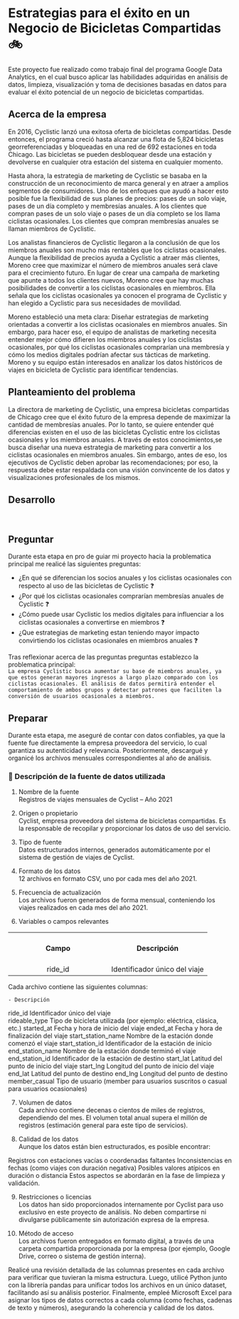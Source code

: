 # Estrategias para el éxito en un Negocio de Bicicletas Compartidas :bike:
Este proyecto fue realizado como trabajo final del programa Google Data Analytics, en el cual busco aplicar las habilidades adquiridas en análisis de datos, limpieza, visualización y toma de decisiones basadas en datos para evaluar el éxito potencial de un negocio de bicicletas compartidas.


## Acerca de la empresa
En 2016, Cyclistic lanzó una exitosa oferta de bicicletas compartidas. Desde entonces, el programa creció hasta alcanzar una flota de 5,824 bicicletas georreferenciadas y bloqueadas en una red de 692 estaciones en toda Chicago. Las bicicletas se pueden desbloquear desde una estación y devolverse en cualquier otra estación del sistema en cualquier momento.

Hasta ahora, la estrategia de marketing de Cyclistic se basaba en la construcción de un reconocimiento de marca general y en atraer a amplios segmentos de consumidores. Uno de los enfoques que ayudó a hacer esto posible fue la flexibilidad de sus planes de precios: pases de un solo viaje, pases de un día completo y membresías anuales. A los clientes que compran pases de un solo viaje o pases de un día completo se los llama ciclistas ocasionales. Los clientes que compran membresías anuales se llaman miembros de Cyclistic.

Los analistas financieros de Cyclistic llegaron a la conclusión de que los miembros anuales son mucho más rentables que los ciclistas ocasionales. Aunque la flexibilidad de precios ayuda a Cyclistic a atraer más clientes, Moreno cree que maximizar el número de miembros anuales será clave para el crecimiento futuro. En lugar de crear una campaña de marketing que apunte a todos los clientes nuevos, Moreno cree que hay muchas posibilidades de convertir a los ciclistas ocasionales en miembros. Ella señala que los ciclistas ocasionales ya conocen el programa de Cyclistic y han elegido a Cyclistic para sus necesidades de movilidad.

Moreno estableció una meta clara: Diseñar estrategias de marketing orientadas a convertir a los ciclistas ocasionales en miembros anuales. Sin embargo, para hacer eso, el equipo de analistas de marketing necesita entender mejor cómo difieren los miembros anuales y los ciclistas ocasionales, por qué los ciclistas ocasionales comprarían una membresía y cómo los medios digitales podrían afectar sus tácticas de marketing. Moreno y su equipo están interesados en analizar los datos históricos de viajes en bicicleta de Cyclistic para identificar tendencias.


## Planteamiento del problema
La directora de marketing de Cyclistic, una empresa bicicletas compartidas de Chicago cree que el éxito futuro de la empresa depende de maximizar la cantidad de membresías anuales. Por lo tanto, se quiere entender qué diferencias existen en el uso de las bicicletas Cyclistic entre los ciclistas ocasionales y los miembros anuales. A través de estos conocimientos,se busca diseñar una nueva estrategia de marketing para convertir a los ciclistas ocasionales en miembros anuales. Sin embargo, antes de eso, los ejecutivos de Cyclistic deben aprobar las recomendaciones; por eso, la respuesta debe estar respaldada con una visión convincente de los datos y visualizaciones profesionales de los mismos.

## Desarrollo
<br>

## Preguntar
Durante esta etapa en pro de guiar mi proyecto hacia la problematica principal me realicé las siguientes preguntas: 
- ¿En qué se diferencian los socios anuales y los ciclistas ocasionales con respecto al uso de las bicicletas de Cyclistic :question: 
- ¿Por qué los ciclistas ocasionales comprarían membresías anuales de Cyclistic :question:  
- ¿Cómo puede usar Cyclistic los medios digitales para influenciar a los ciclistas ocasionales a convertirse en miembros :question:  
- ¿Que estrategias de marketing estan teniendo mayor impacto convirtiendo los ciclistas ocasionales en miembros anuales :question:

Tras reflexionar acerca de las preguntas preguntas establezco la problematica principal:  
`La empresa Cyclistic busca aumentar su base de miembros anuales, ya que estos generan mayores ingresos a largo plazo comparado con los ciclistas ocasionales. El análisis de datos permitirá entender el comportamiento de ambos grupos y detectar patrones que faciliten la conversión de usuarios ocasionales a miembros.`
 

## Preparar
Durante esta etapa, me aseguré de contar con datos confiables, ya que la fuente fue directamente la empresa proveedora del servicio, lo cual garantiza su autenticidad y relevancia. Posteriormente, descargué y organicé los archivos mensuales correspondientes al año de análisis.

### 📄 Descripción de la fuente de datos utilizada
1. Nombre de la fuente  
Registros de viajes mensuales de Cyclist – Año 2021

2. Origen o propietario  
Cyclist, empresa proveedora del sistema de bicicletas compartidas. Es la responsable de recopilar y proporcionar los datos de uso del servicio.

3. Tipo de fuente  
Datos estructurados internos, generados automáticamente por el sistema de gestión de viajes de Cyclist.

4. Formato de los datos  
12 archivos en formato CSV, uno por cada mes del año 2021.

5. Frecuencia de actualización  
Los archivos fueron generados de forma mensual, conteniendo los viajes realizados en cada mes del año 2021.

6. Variables o campos relevantes

<table>
<tr>
<td width="50%">
	<div align="center">
	<h4 align="center">Campo</h4>
	</div>
</td> 
<td width="50%">
	<div align="center">
	<h4 align="center">Descripción</h4>
	</div>
</td> 
</tr>
<tr>
<td width="50%">
	<div align="center">
	ride_id
	</div>
</td> 
<td width="50%">
	<div align="center">
	Identificador único del viaje
	</div>
</td> 
</tr>
</table>


Cada archivo contiene las siguientes columnas:

	- Descripción
ride_id	        Identificador único del viaje  
rideable_type	  Tipo de bicicleta utilizada (por ejemplo: eléctrica, clásica, etc.)
started_at	     Fecha y hora de inicio del viaje
ended_at	       Fecha y hora de finalización del viaje
start_station_name	Nombre de la estación donde comenzó el viaje
start_station_id	Identificador de la estación de inicio
end_station_name	Nombre de la estación donde terminó el viaje
end_station_id	Identificador de la estación de destino
start_lat	Latitud del punto de inicio del viaje
start_lng	Longitud del punto de inicio del viaje
end_lat	Latitud del punto de destino
end_lng	Longitud del punto de destino
member_casual	Tipo de usuario (member para usuarios suscritos o casual para usuarios ocasionales)  

7. Volumen de datos  
Cada archivo contiene decenas o cientos de miles de registros, dependiendo del mes. El volumen total anual supera el millón de registros (estimación general para este tipo de servicios).

8. Calidad de los datos  
Aunque los datos están bien estructurados, es posible encontrar:

Registros con estaciones vacías o coordenadas faltantes
Inconsistencias en fechas (como viajes con duración negativa)
Posibles valores atípicos en duración o distancia
Estos aspectos se abordarán en la fase de limpieza y validación.

9. Restricciones o licencias  
Los datos han sido proporcionados internamente por Cyclist para uso exclusivo en este proyecto de análisis.
No deben compartirse ni divulgarse públicamente sin autorización expresa de la empresa.

10. Método de acceso  
Los archivos fueron entregados en formato digital, a través de una carpeta compartida proporcionada por la empresa (por ejemplo, Google Drive, correo o sistema de gestión interna).

Realicé una revisión detallada de las columnas presentes en cada archivo para verificar que tuvieran la misma estructura. Luego, utilicé Python junto con la librería pandas para unificar todos los archivos en un único dataset, facilitando así su análisis posterior. Finalmente, empleé Microsoft Excel para asignar los tipos de datos correctos a cada columna (como fechas, cadenas de texto y números), asegurando la coherencia y calidad de los datos.
